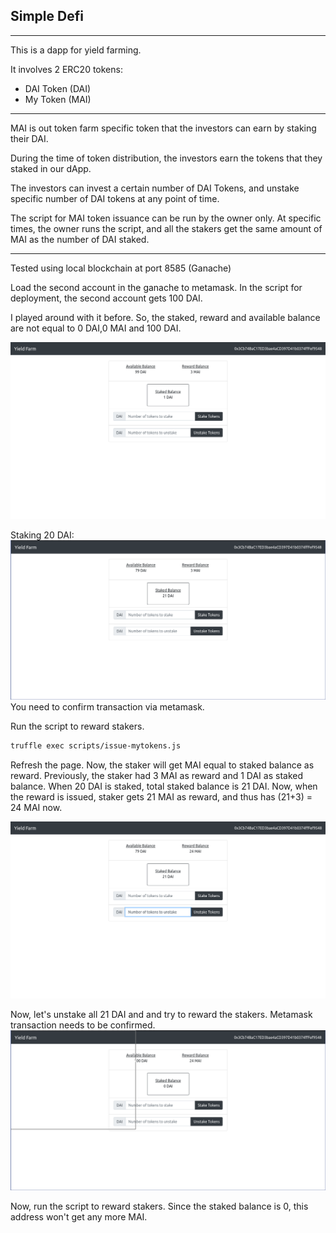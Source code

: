 ## Simple Defi
---

This is a dapp for yield farming. 

It involves 2 ERC20 tokens:
- DAI Token (DAI)
- My Token (MAI)

---

MAI is out token farm specific token that the investors can earn by staking their DAI.

During the time of token distribution, the investors earn the tokens that they staked in our dApp.

The investors can invest a certain number of DAI Tokens, and unstake specific number of DAI tokens at any point of time.

The script for MAI token issuance can be run by the owner only. At specific times, the owner runs the script, and all the stakers get the same amount of MAI as the number of DAI staked.

---

Tested using local blockchain at port 8585 (Ganache)

Load the second account in the ganache to metamask. In the script for deployment, the second account gets 100 DAI.

I played around with it before. So, the staked, reward and available balance are not equal to 0 DAI,0 MAI and 100 DAI.

![Image 1](./images/1.png)

Staking 20 DAI:
![Image 2](./images/2.png)
You need to confirm transaction via metamask.

Run the script to reward stakers. 
```sh
truffle exec scripts/issue-mytokens.js
```
Refresh the page. Now, the staker will get MAI equal to staked balance as reward.
Previously, the staker had 3 MAI as reward and 1 DAI as staked balance.
When 20 DAI is staked, total staked balance is 21 DAI.
Now, when the reward is issued, staker gets 21 MAI as reward, and thus has (21+3) = 24 MAI now.

![Image 3](./images/3.png)

Now, let's unstake all 21 DAI and and try to reward the stakers. Metamask transaction needs to be confirmed.
![Image 4](./images/4.png)

Now, run the script to reward stakers. Since the staked balance is 0, this address won't get any more MAI. 
